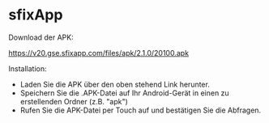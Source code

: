 # sfixApp

Download der APK:

https://v20.gse.sfixapp.com/files/apk/2.1.0/20100.apk

Installation:
* Laden Sie die APK über den oben stehend Link herunter.
* Speichern Sie die .APK-Datei auf Ihr Android-Gerät in einen zu erstellenden Ordner (z.B. "apk")
* Rufen Sie die APK-Datei per Touch auf und bestätigen Sie die Abfragen.
